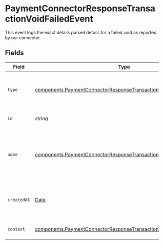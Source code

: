 # PaymentConnectorResponseTransactionVoidFailedEvent

This event logs the exact details parsed details for a failed void
as reported by our connector.


## Fields

| Field                                                                                                                                                        | Type                                                                                                                                                         | Required                                                                                                                                                     | Description                                                                                                                                                  | Example                                                                                                                                                      |
| ------------------------------------------------------------------------------------------------------------------------------------------------------------ | ------------------------------------------------------------------------------------------------------------------------------------------------------------ | ------------------------------------------------------------------------------------------------------------------------------------------------------------ | ------------------------------------------------------------------------------------------------------------------------------------------------------------ | ------------------------------------------------------------------------------------------------------------------------------------------------------------ |
| `type`                                                                                                                                                       | [components.PaymentConnectorResponseTransactionVoidFailedEventType](../../models/components/paymentconnectorresponsetransactionvoidfailedeventtype.md)       | :heavy_minus_sign:                                                                                                                                           | The type of this resource. Is always `transaction-event`.                                                                                                    | transaction-event                                                                                                                                            |
| `id`                                                                                                                                                         | *string*                                                                                                                                                     | :heavy_minus_sign:                                                                                                                                           | The unique identifier for this event.                                                                                                                        | fe26475d-ec3e-4884-9553-f7356683f7f9                                                                                                                         |
| `name`                                                                                                                                                       | [components.PaymentConnectorResponseTransactionVoidFailedEventName](../../models/components/paymentconnectorresponsetransactionvoidfailedeventname.md)       | :heavy_minus_sign:                                                                                                                                           | The name of this resource. Is always `payment-connector-response-transaction-void-failed`.                                                                   | payment-connector-response-transaction-void-failed                                                                                                           |
| `createdAt`                                                                                                                                                  | [Date](https://developer.mozilla.org/en-US/docs/Web/JavaScript/Reference/Global_Objects/Date)                                                                | :heavy_minus_sign:                                                                                                                                           | The date and time when this event was created in our system.                                                                                                 | 2013-07-16T19:23:00.000+00:00                                                                                                                                |
| `context`                                                                                                                                                    | [components.PaymentConnectorResponseTransactionVoidFailedEventContext](../../models/components/paymentconnectorresponsetransactionvoidfailedeventcontext.md) | :heavy_minus_sign:                                                                                                                                           | Additional context for this event.                                                                                                                           |                                                                                                                                                              |